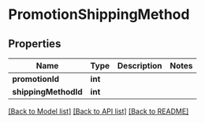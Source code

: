 # PromotionShippingMethod

## Properties
Name | Type | Description | Notes
------------ | ------------- | ------------- | -------------
**promotionId** | **int** |  | 
**shippingMethodId** | **int** |  | 

[[Back to Model list]](../README.md#documentation-for-models) [[Back to API list]](../README.md#documentation-for-api-endpoints) [[Back to README]](../README.md)


